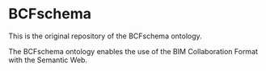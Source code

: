 # BCFschema

This is the original repository of the BCFschema ontology.

The BCFschema ontology enables the use of the BIM Collaboration Format with the Semantic Web.
